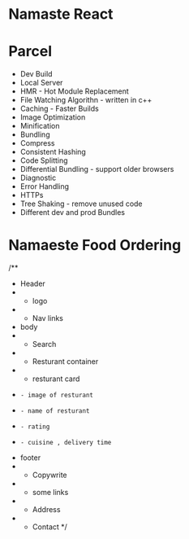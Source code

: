 # Namaste React

# Parcel
- Dev Build
- Local Server
- HMR - Hot Module Replacement
- File Watching Algorithn - written in c++
- Caching - Faster Builds
- Image Optimization
- Minification
- Bundling
- Compress
- Consistent Hashing
- Code Splitting
- Differential Bundling - support older browsers
- Diagnostic
- Error Handling
- HTTPs
- Tree Shaking - remove unused code
- Different dev and prod Bundles

# Namaeste Food Ordering
/**
 * Header 
 * - logo
 * - Nav links
 * body
 * - Search
 * - Resturant container
 *   - resturant card
 *     - image of resturant
 *     - name of resturant
 *     - rating
 *     - cuisine , delivery time
 * footer
 * - Copywrite
 * - some links
 * - Address
 * - Contact
 */


